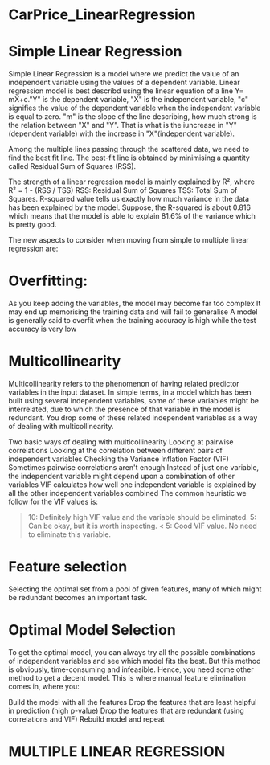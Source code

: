 # CarPrice_LinearRegression
# Simple Linear Regression
Simple Linear Regression is a model where we predict the value of an independent variable using the values of a dependent variable. Linear regression model is best describd using the linear equation of a line Y= mX+c."Y" is the dependent variable, "X" is the independent variable, "c" signifies the value of the dependent variable when the independent variable is equal to zero. "m" is the slope of the line describing, how much strong is the relation between "X" and "Y". That is what is the iuncrease in "Y"(dependent variable) with the increase in "X"(independent variable).

Among the multiple lines passing through the scattered data, we need to find the best fit line. The best-fit line is obtained by minimising a quantity called Residual Sum of Squares (RSS).

The strength of a linear regression model is mainly explained by R²,  where R² = 1 - (RSS / TSS)
RSS: Residual Sum of Squares
TSS: Total Sum of Squares. R-squared value tells us exactly how much variance in the data has been explained by the model. Suppose, the R-squared is about 0.816 which means that the model is able to explain 81.6% of the variance which is pretty good.

The new aspects to consider when moving from simple to multiple linear regression are:
# Overfitting:
As you keep adding the variables, the model may become far too complex
It may end up memorising the training data and will fail to generalise
A model is generally said to overfit when the training accuracy is high while the test accuracy is very low
# Multicollinearity
Multicollinearity refers to the phenomenon of having related predictor variables in the input dataset. In simple terms, in a model which has been built using several independent variables, some of these variables might be interrelated, due to which the presence of that variable in the model is redundant. You drop some of these related independent variables as a way of dealing with multicollinearity.

Two basic ways of dealing with multicollinearity
Looking at pairwise correlations
Looking at the correlation between different pairs of independent variables
Checking the Variance Inflation Factor (VIF)
Sometimes pairwise correlations aren't enough
Instead of just one variable, the independent variable might depend upon a combination of other variables
VIF calculates how well one independent variable is explained by all the other independent variables combined
The common heuristic we follow for the VIF values is:
> 10:  Definitely high VIF value and the variable should be eliminated.
> 5:  Can be okay, but it is worth inspecting.
< 5: Good VIF value. No need to eliminate this variable.
# Feature selection
Selecting the optimal set from a pool of given features, many of which might be redundant becomes an important task.


# Optimal Model Selection
To get the optimal model, you can always try all the possible combinations of independent variables and see which model fits the best. But this method is obviously, time-consuming and infeasible. Hence, you need some other method to get a decent model. This is where manual feature elimination comes in, where you:

Build the model with all the features
Drop the features that are least helpful in prediction (high p-value)
Drop the features that are redundant (using correlations and VIF)
Rebuild model and repeat

# MULTIPLE LINEAR REGRESSION


